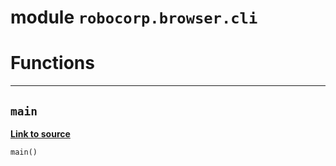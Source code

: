 <!-- markdownlint-disable -->

# module `robocorp.browser.cli`

# Functions

______________________________________________________________________

## `main`

[**Link to source**](https://github.com/robocorp/robocorp/tree/master/browser/src/robocorp/browser/cli.py#L12)

```python
main()
```
